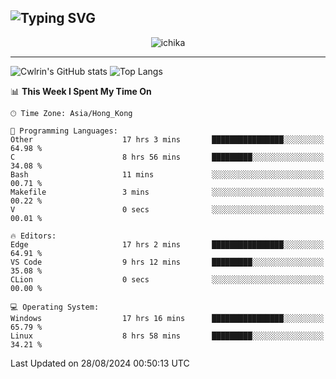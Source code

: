 ![Typing SVG](https://readme-typing-svg.demolab.com?font=Jost&size=24&pause=1000&color=7799EE&vCenter=true&multiline=true&random=false&width=435&height=100&lines=Hi+there;I'm+Sakurakouji+Nanaha;You+can+also+tell+me+Cwlrin%E2%98%86)
---
<p align="center">
  <img src="https://image.cwlrin.wiki/images/2024/06/17/Happy-Birthday2023---.png" alt="ichika" border="0" />
</p>

---
![Cwlrin's GitHub stats](https://github-readme-stats.vercel.app/api?username=cwlrin&show_icons=true&theme=buefy)
![Top Langs](https://github-readme-stats.vercel.app/api/top-langs/?username=cwlrin&layout=compact&hide=html,css)

<!--START_SECTION:waka-->
📊 **This Week I Spent My Time On** 

```text
🕑︎ Time Zone: Asia/Hong_Kong

💬 Programming Languages: 
Other                    17 hrs 3 mins       ████████████████░░░░░░░░░   64.98 % 
C                        8 hrs 56 mins       █████████░░░░░░░░░░░░░░░░   34.08 % 
Bash                     11 mins             ░░░░░░░░░░░░░░░░░░░░░░░░░   00.71 % 
Makefile                 3 mins              ░░░░░░░░░░░░░░░░░░░░░░░░░   00.22 % 
V                        0 secs              ░░░░░░░░░░░░░░░░░░░░░░░░░   00.01 % 

🔥 Editors: 
Edge                     17 hrs 2 mins       ████████████████░░░░░░░░░   64.91 % 
VS Code                  9 hrs 12 mins       █████████░░░░░░░░░░░░░░░░   35.08 % 
CLion                    0 secs              ░░░░░░░░░░░░░░░░░░░░░░░░░   00.00 % 

💻 Operating System: 
Windows                  17 hrs 16 mins      ████████████████░░░░░░░░░   65.79 % 
Linux                    8 hrs 58 mins       █████████░░░░░░░░░░░░░░░░   34.21 % 
```


 Last Updated on 28/08/2024 00:50:13 UTC
<!--END_SECTION:waka-->
